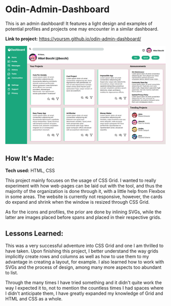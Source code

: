 # Odin-Admin-Dashboard
This is an admin dashboard! It features a light design and examples of potential profiles and projects one may encounter in a similar dashboard.

**Link to project:** https://yoursm.github.io/odin-admin-dashboard/

![Image Of Website](./adminDashboard.png)

## How It's Made:
**Tech used:** HTML, CSS

This project mainly focuses on the usage of CSS Grid. I wanted to really experiment with how web-pages can be laid out with the tool, and thus
the majority of the organization is done through it, with a little help from Flexbox in some areas. The website is currently not responsive,
however, the cards do expand and shrink when the window is resized through CSS Grid.

As for the icons and profiles, the prior are done by inlining SVGs, while the latter are images placed before spans and placed in their respective grids.

## Lessons Learned:
This was a very successful adventure into CSS Grid and one I am thrilled to have taken. Upon finishing this project, I better understand the way grids
implicitly create rows and columns as well as how to use them to my advantage in creating a layout, for example. I also learned how to work with SVGs and
the process of design, among many more aspects too abundant to list.

Through the many times I have tried something and it didn't quite work the way I expected it to, not to mention the countless times I had spaces where I didn't anticipate them,
I have greatly expanded my knowledge of Grid and HTML and CSS as a whole.